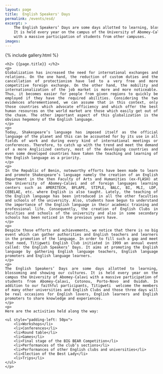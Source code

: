 ```yaml
---
layout: page
title:  English Speakers' Days
permalink: /events/esd/
excerpt: >
    The English Speakers’ Days are some days allotted to learning, blossoming and showing our cultures.
    It is held every year on the campus of the University of Abomey-Calavi
    with a massive participation of students from other campuses.
images:
---
```


{% include gallery.html %}

<div style="text-align: justify">

    <h2> {{page.title}} </h2>
    <p>
    Globalization has increased the need for international exchanges and relations. On the one hand, the reduction of custom duties and the cancellation of protectionism have led to a very free and more competitive foreign exchange. On the other hand, the mobility and internationalization of the job market is more and more noticeable. Thus, it becomes easier for people from given regions to quickly be employed if they have the required abilities. Considering the two evidences aforementioned, we can assume that in this context, only those countries which advocate efficiency and which offer the best human resources on the world market are those which easily get out of the chasm. The other important aspect of this globalization is the obvious hegemony of the English language.
    </p>
    <p>
    Today, Shakespeare’s language has imposed itself as the official language of the planet and this can be accounted for by its use in all fields of work and during every kind of international meetings or conferences. Therefore, to catch up with the trend and meet the demand of a more Anglicized century, most of the developing countries and even some developed countries have taken the teaching and learning of the English language as a priority.
    </p>
    <p>
    In the Republic of Benin, noteworthy efforts have been made to learn and promote Shakespeare’s language namely the creation of an English Department in the then Faculty of Arts and Humanities (ex-FLASH) at the University of Abomey-Calavi and of foreign languages learning centers such as AMERITECH, BFLAPE, STIPLE, BALC, BI, MLI, LDP, CEBELAE, etc. where English is also taught. Lately, the teaching of the English language has been introduced in all the other faculties and schools of the university. Also, students have begun to understand the importance of the English language in their academic training and professional life. Consequently, the creation of English Clubs in faculties and schools of the university and also in some secondary schools has been noticed in the previous years have.
    </p>
    <p>
    Despite those efforts and achievements, we notice that there is no big event which can gather authorities and English teachers and learners in the promotion of the language. In order to fill such a gap and meet that need, Titigweti English Club initiated in 1999 an annual event called: the English Speakers’ Days. It aims at promoting the English language by gathering English language teachers, English language promoters and English language learners.
    </p>
    <p>
    The English Speakers’ Days are some days allotted to learning, blossoming and showing our cultures. It is held every year on the campus the University of Abomey-Calavi with a massive participation of students from Abomey-Calavi, Cotonou, Porto-Novo and Ouidah. In addition to our faithful participants, Titigweti  welcome the members of many other universities and English Clubs and those three days will be real occasions for English lovers, English learners and English promoters to share knowledge and experiences.
    </p>
    <p>
    Here are the activities held along the way:

    <ul style="padding-left: 50px">
        <li>Workshops</li>
        <li>Conferences</li>
        <li>Round table</li>
        <li>Games</li>
        <li>Final stage of the BIG BEAR Competition</li>
        <li>Performances of the club’s sections</li>
        <li>Performances of other English clubs and universities</li>
        <li>Election of the Best Lady</li>
        <li>Trips</li>
    </ul>
    </p>
</div>
